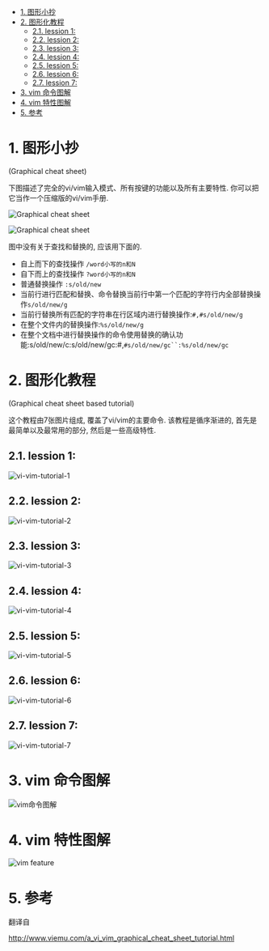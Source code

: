 
<!-- @import "[TOC]" {cmd="toc" depthFrom=1 depthTo=6 orderedList=false} -->

<!-- code_chunk_output -->

- [1. 图形小抄](#1-图形小抄)
- [2. 图形化教程](#2-图形化教程)
  - [2.1. lession 1:](#21-lession-1)
  - [2.2. lession 2:](#22-lession-2)
  - [2.3. lession 3:](#23-lession-3)
  - [2.4. lession 4:](#24-lession-4)
  - [2.5. lession 5:](#25-lession-5)
  - [2.6. lession 6:](#26-lession-6)
  - [2.7. lession 7:](#27-lession-7)
- [3. vim 命令图解](#3-vim-命令图解)
- [4. vim 特性图解](#4-vim-特性图解)
- [5. 参考](#5-参考)

<!-- /code_chunk_output -->

# 1. 图形小抄

(Graphical cheat sheet)

下图描述了完全的vi/vim输入模式、所有按键的功能以及所有主要特性. 你可以把它当作一个压缩版的vi/vim手册. 

![Graphical cheat sheet](images/vi-vim-cheat-sheet.gif)

![Graphical cheat sheet](images/vim-cheat-sheet-cn.png)

图中没有关于查找和替换的, 应该用下面的. 


- 自上而下的查找操作  `/word小写的n和N`
- 自下而上的查找操作  `?word小写的n和N`
- 普通替换操作    `:s/old/new`
- 当前行进行匹配和替换、命令替换当前行中第一个匹配的字符行内全部替换操作`s/old/new/g`
- 当前行替换所有匹配的字符串在行区域内进行替换操作:`#,#s/old/new/g`
- 在整个文件内的替换操作:`%s/old/new/g`
- 在整个文档中进行替换操作的命令使用替换的确认功能:s/old/new/c:s/old/new/gc:#,`#s/old/new/gc``:%s/old/new/gc`


# 2. 图形化教程

(Graphical cheat sheet based tutorial)

这个教程由7张图片组成, 覆盖了vi/vim的主要命令. 该教程是循序渐进的, 首先是最简单以及最常用的部分, 然后是一些高级特性. 

## 2.1. lession 1:

![vi-vim-tutorial-1](images/vi-vim-tutorial-1.gif)

## 2.2. lession 2:

![vi-vim-tutorial-2](images/vi-vim-tutorial-2.gif)

## 2.3. lession 3:

![vi-vim-tutorial-3](images/vi-vim-tutorial-3.gif)

## 2.4. lession 4:

![vi-vim-tutorial-4](images/vi-vim-tutorial-4.gif)

## 2.5. lession 5:

![vi-vim-tutorial-5](images/vi-vim-tutorial-5.gif)

## 2.6. lession 6:

![vi-vim-tutorial-6](images/vi-vim-tutorial-6.gif)

## 2.7. lession 7:

![vi-vim-tutorial-7](images/vi-vim-tutorial-7.gif)

# 3. vim 命令图解

![vim命令图解](images/Vim_Commands.png)

# 4. vim 特性图解

![vim feature](images/vim-study.png)

# 5. 参考

翻译自

http://www.viemu.com/a_vi_vim_graphical_cheat_sheet_tutorial.html
